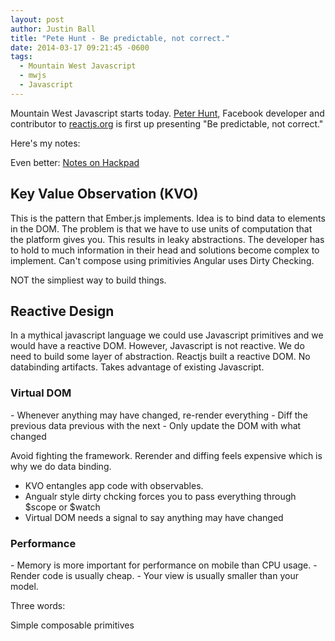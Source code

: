 ```yaml
---
layout: post
author: Justin Ball
title: "Pete Hunt - Be predictable, not correct."
date: 2014-03-17 09:21:45 -0600
tags:
  - Mountain West Javascript
  - mwjs
  - Javascript
---
```

Mountain West Javascript starts today. <a href="https://twitter.com/floydophone">Peter Hunt</a>, Facebook developer and contributor to
<a href="http://facebook.github.io/react/">reactjs.org</a> is first up presenting "Be predictable, not correct."

Here's my notes:

Even better: <a href="https://hackpad.com/Secrets-of-the-Virtual-DOM-ULWeSrnO3cF">Notes on Hackpad</a>

<h2>Key Value Observation (KVO)</h2>
This is the pattern that Ember.js implements. Idea is to bind data to elements in the DOM.
The problem is that we have to use units of computation that the platform gives you. This results in leaky abstractions. The developer
has to hold to much information in their head and solutions become complex to implement. Can't compose using primitivies
Angular uses Dirty Checking.

NOT the simpliest way to build things.

<h2>Reactive Design</h2>
In a mythical javascript language we could use Javascript primitives and we would have a reactive DOM.
However, Javascript is not reactive. We do need to build some layer of abstraction. Reactjs built a reactive DOM.
No databinding artifacts. Takes advantage of existing Javascript.

<h3>Virtual DOM</h3>
- Whenever anything may have changed, re-render everything
- Diff the previous data previous with the next
- Only update the DOM with what changed

Avoid fighting the framework. Rerender and diffing feels expensive which is why we do data binding.

- KVO entangles app code with observables.
- Angualr style dirty chcking forces you to pass everything through $scope or $watch
- Virtual DOM needs a signal to say anything may have changed

<h3>Performance</h3>
- Memory is more important for performance on mobile than CPU usage.
- Render code is usually cheap.
- Your view is usually smaller than your model.

<p>Three words:</p>
Simple composable primitives


